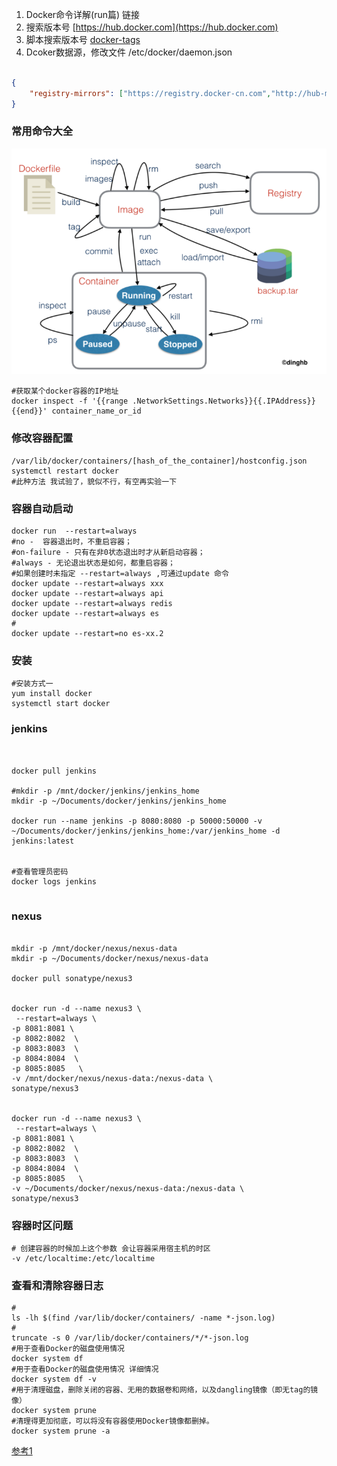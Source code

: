1. Docker命令详解(run篇) 链接
2. 搜索版本号 [https://hub.docker.com](https://hub.docker.com)
3. 脚本搜索版本号 [docker-tags](https://blog.csdn.net/CodyGuo/article/details/86515354)
4. Dcoker数据源，修改文件 /etc/docker/daemon.json
```json

{ 
	"registry-mirrors": ["https://registry.docker-cn.com","http://hub-mirror.c.163.com","https://docker.mirrors.ustc.edu.cn"] 
}


```
### 常用命令大全

![1.png](./imgs/1.png)

```shell
#获取某个docker容器的IP地址
docker inspect -f '{{range .NetworkSettings.Networks}}{{.IPAddress}}{{end}}' container_name_or_id
```

### 修改容器配置

```shell
/var/lib/docker/containers/[hash_of_the_container]/hostconfig.json
systemctl restart docker
#此种方法 我试验了，貌似不行，有空再实验一下
```

### 容器自动启动

```shell
docker run  --restart=always 
#no -  容器退出时，不重启容器；
#on-failure - 只有在非0状态退出时才从新启动容器；
#always - 无论退出状态是如何，都重启容器；
#如果创建时未指定 --restart=always ,可通过update 命令
docker update --restart=always xxx
docker update --restart=always api
docker update --restart=always redis
docker update --restart=always es
#
docker update --restart=no es-xx.2
```


### 安装

```shell
#安装方式一
yum install docker
systemctl start docker
```


### jenkins

```shell


docker pull jenkins

#mkdir -p /mnt/docker/jenkins/jenkins_home
mkdir -p ~/Documents/docker/jenkins/jenkins_home

docker run --name jenkins -p 8080:8080 -p 50000:50000 -v ~/Documents/docker/jenkins/jenkins_home:/var/jenkins_home -d jenkins:latest


#查看管理员密码
docker logs jenkins


```


### nexus

```shell

mkdir -p /mnt/docker/nexus/nexus-data
mkdir -p ~/Documents/docker/nexus/nexus-data

docker pull sonatype/nexus3 


docker run -d --name nexus3 \
 --restart=always \
-p 8081:8081 \
-p 8082:8082  \
-p 8083:8083  \
-p 8084:8084  \
-p 8085:8085   \
-v /mnt/docker/nexus/nexus-data:/nexus-data \
sonatype/nexus3


docker run -d --name nexus3 \
 --restart=always \
-p 8081:8081 \
-p 8082:8082  \
-p 8083:8083  \
-p 8084:8084  \
-p 8085:8085   \
-v ~/Documents/docker/nexus/nexus-data:/nexus-data \
sonatype/nexus3

```

### 容器时区问题

```shell
# 创建容器的时候加上这个参数 会让容器采用宿主机的时区
-v /etc/localtime:/etc/localtime 
```

### 查看和清除容器日志

```shell
#
ls -lh $(find /var/lib/docker/containers/ -name *-json.log)
#
truncate -s 0 /var/lib/docker/containers/*/*-json.log
#用于查看Docker的磁盘使用情况
docker system df
#用于查看Docker的磁盘使用情况 详细情况
docker system df -v
#用于清理磁盘，删除关闭的容器、无用的数据卷和网络，以及dangling镜像（即无tag的镜像）
docker system prune
#清理得更加彻底，可以将没有容器使用Docker镜像都删掉。
docker system prune -a
```
[参考1](https://developer.aliyun.com/article/272173)

